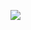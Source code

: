 ![](https://raw.githubusercontent.com/apoorvaniyeng/apoorvaniyeng/main/<https://github.com/apoorvaniyeng/apoorvaniyeng/blob/main/hacktoberfestbadge.webp.png)
